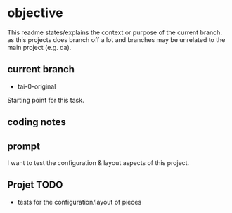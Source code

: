 # objective

This readme states/explains the context or purpose of the current branch. as this projects does branch off a lot and branches may be unrelated to the main project (e.g. da).

## current branch
- tai-0-original

Starting point for this task.


## coding notes



## prompt
I want to test the configuration & layout aspects of this project. 


## Projet TODO
- tests for the configuration/layout of pieces

